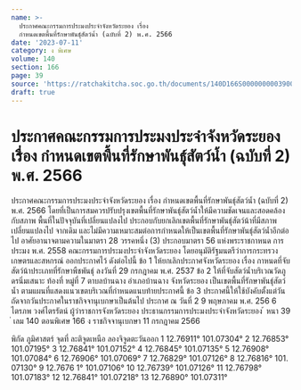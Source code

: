 ```yaml
---
name: >-
  ประกาศคณะกรรมการประมงประจำจังหวัดระยอง เรื่อง
  กำหนดเขตพื้นที่รักษาพันธุ์สัตว์น้ำ (ฉบับที่ 2) พ.ศ. 2566
date: '2023-07-11'
category: ง พิเศษ
volume: 140
section: 166
page: 39
source: 'https://ratchakitcha.soc.go.th/documents/140D166S0000000003900.pdf'
draft: true
---
```


# ประกาศคณะกรรมการประมงประจำจังหวัดระยอง เรื่อง กำหนดเขตพื้นที่รักษาพันธุ์สัตว์น้ำ (ฉบับที่ 2) พ.ศ. 2566

ประกาศคณะกรรมการประมงประจำจังหวัดระยอง เรื่อง กำหนดเขตพื้นที่รักษาพันธุ์สัตว์น้ำ (ฉบับที่ 2) พ.ศ. 2566 โดยที่เป็นการสมควรปรับปรุงเขตพื้นที่รักษาพันธุ์สัตว์น้ำให้มีความชัดเจนและสอดคล้องกับสภาพ พื้นที่ในปัจจุบันที่เปลี่ยนแปลงไป ประกอบกับยกเลิกเขตพื้นที่รักษาพันธุ์สัตว์น้าที่มีสภาพเปลี่ยนแปลงไป จากเดิม และไม่มีความเหมาะสมต่อการกำหนดให้เป็นเขตพื้นที่รักษาพันธุ์สัตว์น้ำอีกต่อไป อาศัยอานาจตามความในมาตรา 28 วรรคหนึ่ง (3) ประกอบมาตรา 56 แห่งพระราชกาหนด การประมง พ.ศ. 2558 คณะกรรมการประมงประจำจังหวัดระยอง โดยอนุมัติรัฐมนตรีว่าการกระทรวง เกษตรและสหกรณ์ ออกประกาศไว้ ดังต่อไปนี้ ข้อ 1 ให้ยกเลิกประกาศจังหวัดระยอง เรื่อง กาหนดที่จับสัตว์น้าประเภทที่รักษาพืชพันธุ์ ลงวันที่ 29 กรกฎาคม พ.ศ. 2537 ข้อ 2 ให้ที่จับสัตว์น้ำบริเวณวัดภูดรนิ่มเสนาะ ท้องที่ หมู่ที่ 7 ตาบลบ้านฉาง อำเภอบ้านฉาง จังหวัดระยอง เป็นเขตพื้นที่รักษาพันธุ์สัตว์น้ำ ตามแผนที่แสดงแนวเขตบริเวณที่กำหนดแนบท้ายประกาศนี้ ข้อ 3 ประกาศนี้ให้ใช้บังคับตั้งแต่วันถัดจากวันประกาศในราชกิจจานุเบกษาเป็นต้นไป ประกาศ ณ วันที่ 2 9 พฤษภาคม พ.ศ. 256 6 ไตรภพ วงศ์ไตรรัตน์ ผู้ว่าราชการจังหวัดระยอง ประธานกรรมการประมงประจำจังหวัดระยอง ้ หนา 39 ่ เลม 140 ตอนพิเศษ 166 ง ราชกิจจานุเบกษา 11 กรกฎาคม 2566



พิกัด ภูมิศาสตร์ จุดที่ ละติจูดเหนือ ลองจิจูดตะวันออก 1 12.76911° 101.07304° 2 12.76853° 101.07195° 3 12.76841° 101.07152° 4 12.76845° 101.07135° 5 12.76908° 101.07084° 6 12.76906° 101.07069° 7 12.76829° 101.07126° 8 12.76816° 101. 07130° 9 12.7676 1° 101.07106° 10 12.76739° 101.07126° 11 12.76798° 101.07183° 12 12.76841° 101.07218° 13 12.76890° 101.07311°
